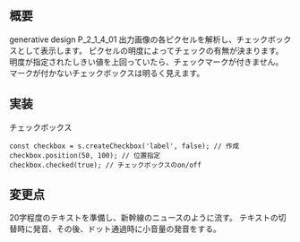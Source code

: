 ## 概要
generative design P_2_1_4_01
出力画像の各ピクセルを解析し、チェックボックスとして表示します。
ピクセルの明度によってチェックの有無が決まります。
明度が指定されたしきい値を上回っていたら、チェックマークが付きません。
マークが付かないチェックボックスは明るく見えます。

## 実装
チェックボックス
```
const checkbox = s.createCheckbox('label', false); // 作成
checkbox.position(50, 100); // 位置指定
checkbox.checked(true); // チェックボックスのon/off
```

## 変更点
20字程度のテキストを準備し、新幹線のニュースのように流す。
テキストの切替時に発音、その後、ドット通過時に小音量の発音をする。